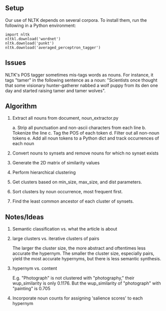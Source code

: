 ## Setup

Our use of NLTK depends on several corpora.
To install them, run the following in a Python environment:

```
import nltk
nltkl.download('wordnet')
nltk.download('punkt')
nltk.download('averaged_perceptron_tagger')
```

## Issues

NLTK's POS tagger sometimes mis-tags words as nouns. For instance, it tags "tamer"
in the following sentence as a noun: "Scientists once thought that some visionary hunter-gatherer nabbed a wolf puppy from its den one day and started raising tamer and tamer wolves".

## Algorithm


1. Extract all nouns from document, noun_extractor.py

    a. Strip all punctuation and non-ascii characters from each line
    b. Tokenize the line
    c. Tag the POS of each token
    d. Filter out all non-noun tokens
    e. Add all noun tokens to a Python dict and track occurrences of each noun

2. Convert nouns to synsets and remove nouns for which no synset exists

3. Generate the 2D matrix of similarity values

4. Perform hierarchical clustering

5. Get clusters based on min_size, max_size, and dist parameters.

6. Sort clusters by noun occurrence, most frequent first.

7. Find the least common ancestor of each cluster of synsets.



## Notes/Ideas

1. Semantic classification vs. what the article is about

2. large clusters vs. iterative clusters of pairs

    The larger the cluster size, the more abstract and oftentimes less accurate
    the hypernym. The smaller the cluster size, especially pairs, yield the
    most accurate hypernyms, but there is less semantic synthesis.

3. hypernym vs. content

    E.g. "Photograph" is not clustered with "photography," their wup_similarity
    is only 0.1176. But the wup_similarity of "photograph" with "painting" is
    0.705

4. Incorporate noun counts for assigning 'salience scores' to each hypernym